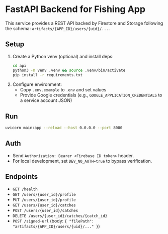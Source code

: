 # FastAPI Backend for Fishing App

This service provides a REST API backed by Firestore and Storage following the schema:
`artifacts/{APP_ID}/users/{uid}/...`.

## Setup
1. Create a Python venv (optional) and install deps:
   ```bash
   cd api
   python3 -m venv .venv && source .venv/bin/activate
   pip install -r requirements.txt
   ```
2. Configure environment:
   - Copy `.env.example` to `.env` and set values
   - Provide Google credentials (e.g., `GOOGLE_APPLICATION_CREDENTIALS` to a service account JSON)

## Run
```bash
uvicorn main:app --reload --host 0.0.0.0 --port 8000
```

## Auth
- Send `Authorization: Bearer <Firebase ID token>` header.
- For local development, set `DEV_NO_AUTH=true` to bypass verification.

## Endpoints
- `GET /health`
- `GET /users/{user_id}/profile`
- `PUT /users/{user_id}/profile`
- `GET /users/{user_id}/catches`
- `POST /users/{user_id}/catches`
- `DELETE /users/{user_id}/catches/{catch_id}`
- `POST /signed-url` (body: `{ "filePath": "artifacts/{APP_ID}/users/{uid}/..." }`)